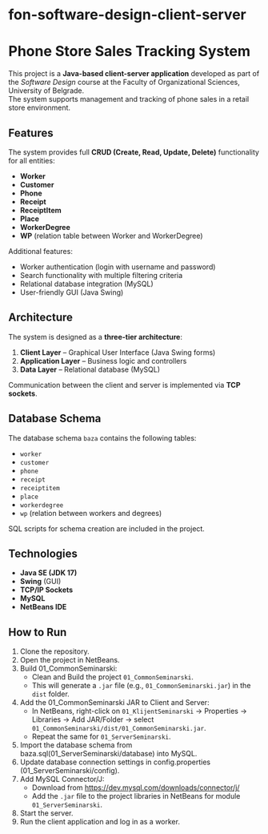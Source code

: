 # fon-software-design-client-server
# Phone Store Sales Tracking System

This project is a **Java-based client-server application** developed as part of the *Software Design* course at the Faculty of Organizational Sciences, University of Belgrade.  
The system supports management and tracking of phone sales in a retail store environment.

## Features
The system provides full **CRUD (Create, Read, Update, Delete)** functionality for all entities:

- **Worker**
- **Customer**
- **Phone**
- **Receipt**
- **ReceiptItem**
- **Place**
- **WorkerDegree**
- **WP** (relation table between Worker and WorkerDegree)

Additional features:
- Worker authentication (login with username and password)
- Search functionality with multiple filtering criteria
- Relational database integration (MySQL)
- User-friendly GUI (Java Swing)

## Architecture
The system is designed as a **three-tier architecture**:
1. **Client Layer** – Graphical User Interface (Java Swing forms)
2. **Application Layer** – Business logic and controllers
3. **Data Layer** – Relational database (MySQL)

Communication between the client and server is implemented via **TCP sockets**.

## Database Schema
The database schema `baza` contains the following tables:
- `worker`
- `customer`
- `phone`
- `receipt`
- `receiptitem`
- `place`
- `workerdegree`
- `wp` (relation between workers and degrees)

SQL scripts for schema creation are included in the project.

## Technologies
- **Java SE (JDK 17)**
- **Swing** (GUI)
- **TCP/IP Sockets**
- **MySQL**
- **NetBeans IDE**

## How to Run
1. Clone the repository.
2. Open the project in NetBeans.
3. Build 01_CommonSeminarski:
   - Clean and Build the project `01_CommonSeminarski`.
   - This will generate a `.jar` file (e.g., `01_CommonSeminarski.jar`) in the `dist` folder.
4. Add the 01_CommonSeminarski JAR to Client and Server:
   - In NetBeans, right-click on `01_KlijentSeminarski` → Properties → Libraries → Add JAR/Folder → select `01_CommonSeminarski/dist/01_CommonSeminarski.jar`.
   - Repeat the same for `01_ServerSeminarski`.
4. Import the database schema from baza.sql(01_ServerSeminarski/database) into MySQL.
5. Update database connection settings in config.properties (01_ServerSeminarski/config).
6. Add MySQL Connector/J:
   - Download from https://dev.mysql.com/downloads/connector/j/
   - Add the `.jar` file to the project libraries in NetBeans for module `01_ServerSeminarski`.
7. Start the server.
8. Run the client application and log in as a worker.
